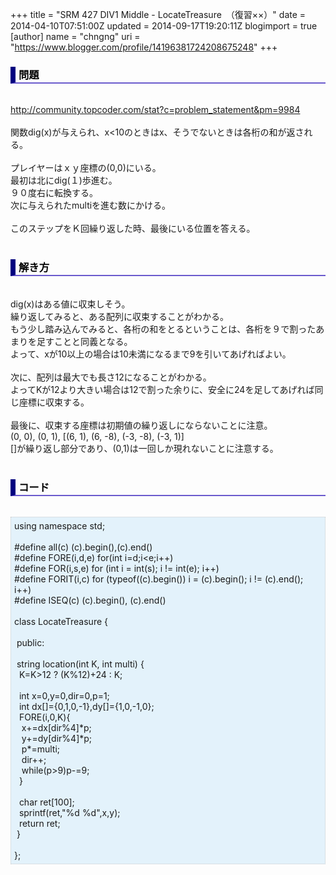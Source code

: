 +++
title = "SRM 427 DIV1 Middle - LocateTreasure　（復習××）"
date = 2014-04-10T07:51:00Z
updated = 2014-09-17T19:20:11Z
blogimport = true 
[author]
	name = "chngng"
	uri = "https://www.blogger.com/profile/14196381724208675248"
+++

<div dir="ltr" style="text-align: left;" trbidi="on"><h3 style="border-bottom: 2px solid slateblue; border-left: 8px solid navy; color: black; padding: 0px 0px 1px 5px;">問題 </h3><br /><a href="http://community.topcoder.com/stat?c=problem_statement&amp;pm=9984" target="_blank">http://community.topcoder.com/stat?c=problem_statement&amp;pm=9984</a><br /><br />関数dig(x)が与えられ、x&lt;10のときはx、そうでないときは各桁の和が返される。<br /><br />プレイヤーはｘｙ座標の(0,0)にいる。<br />最初は北にdig(１)歩進む。<br />９０度右に転換する。<br />次に与えられたmultiを進む数にかける。<br /><br />このステップをＫ回繰り返した時、最後にいる位置を答える。<br /><br /><h3 style="border-bottom: 2px solid slateblue; border-left: 8px solid navy; color: black; padding: 0px 0px 1px 5px;">解き方 </h3><br />dig(x)はある値に収束しそう。<br />繰り返してみると、ある配列に収束することがわかる。<br />もう少し踏み込んでみると、各桁の和をとるということは、各桁を９で割ったあまりを足すことと同義となる。<br />よって、xが10以上の場合は10未満になるまで9を引いてあげればよい。<br /><br />次に、配列は最大でも長さ12になることがわかる。<br />よってKが12より大きい場合は12で割った余りに、安全に24を足してあげれば同じ座標に収束する。<br /><br />最後に、収束する座標は初期値の繰り返しにならないことに注意。<br />(0, 0), (0, 1), [(6, 1), (6, -8), (-3, -8), (-3, 1)]<br />[]が繰り返し部分であり、(0,1)は一回しか現れないことに注意する。<br /><br /><h3 style="border-bottom: 2px solid slateblue; border-left: 8px solid navy; color: black; padding: 0px 0px 1px 5px;">コード </h3><br /><div style="background-color: #e3f2fb; border: 1px dotted #CCCCCC; padding: 5px;">using namespace std;<br /><br />#define all(c) (c).begin(),(c).end()<br />#define FORE(i,d,e) for(int i=d;i&lt;e;i++)<br />#define FOR(i,s,e) for (int i = int(s); i != int(e); i++)<br />#define FORIT(i,c) for (typeof((c).begin()) i = (c).begin(); i != (c).end(); i++)<br />#define ISEQ(c) (c).begin(), (c).end()<br /><br />class LocateTreasure {<br /><br /><span class="Apple-tab-span" style="white-space: pre;"> </span>public:<br /><br /><span class="Apple-tab-span" style="white-space: pre;"> </span>string location(int K, int multi) {<br /><span class="Apple-tab-span" style="white-space: pre;">  </span>K=K&gt;12 ? (K%12)+24 : K;<br /><br /><span class="Apple-tab-span" style="white-space: pre;">  </span>int x=0,y=0,dir=0,p=1;<br /><span class="Apple-tab-span" style="white-space: pre;">  </span>int dx[]={0,1,0,-1},dy[]={1,0,-1,0};<br /><span class="Apple-tab-span" style="white-space: pre;">  </span>FORE(i,0,K){<br /><span class="Apple-tab-span" style="white-space: pre;">   </span>x+=dx[dir%4]*p;<br /><span class="Apple-tab-span" style="white-space: pre;">   </span>y+=dy[dir%4]*p;<br /><span class="Apple-tab-span" style="white-space: pre;">   </span>p*=multi;<br /><span class="Apple-tab-span" style="white-space: pre;">   </span>dir++;<br /><span class="Apple-tab-span" style="white-space: pre;">   </span>while(p&gt;9)p-=9;<br /><span class="Apple-tab-span" style="white-space: pre;">  </span>}<br /><br /><span class="Apple-tab-span" style="white-space: pre;">  </span>char ret[100];<br /><span class="Apple-tab-span" style="white-space: pre;">  </span>sprintf(ret,"%d %d",x,y);<br /><span class="Apple-tab-span" style="white-space: pre;">  </span>return ret;<br /><span class="Apple-tab-span" style="white-space: pre;"> </span>}<br /><br />};</div></div>
